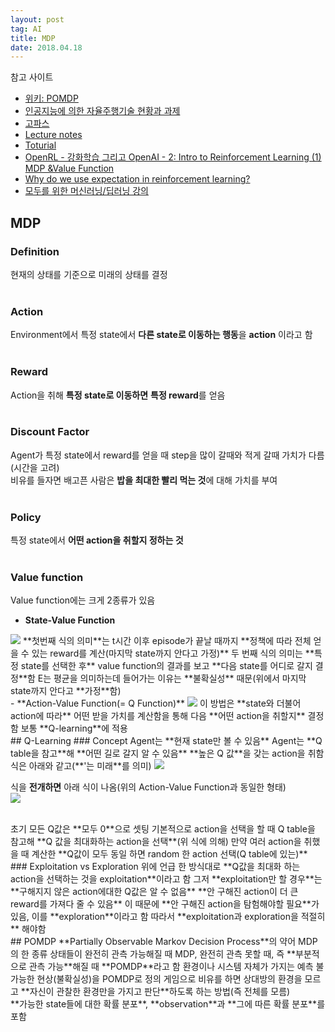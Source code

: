 ```yaml
---
layout: post 
tag: AI
title: MDP
date: 2018.04.18
---
```

참고 사이트
- [위키: POMDP](https://en.wikipedia.org/wiki/Partially_observable_Markov_decision_process)
- [인공지능에 의한 자율주행기술 현황과 과제](http://magazine.hellot.net/magz/article/articleDetail.do?flag=all&showType=showType1&articleId=ARTI_000000000041369&articleAllListSortType=sort_1&page=1&selectYearMonth=201605&subCtgId=)
- [고파스](https://www.koreapas.com/m/view.php?id=gofun&page=1&sn1=&divpage=27&select_arrange=headnum&desc=asc&no=142813&allc=1)
- [Lecture notes](https://www.cs.cmu.edu/~ggordon/780-fall07/lectures/POMDP_lecture.pdf)
- [Toturial](https://www.techfak.uni-bielefeld.de/~skopp/Lehre/STdKI_SS10/POMDP_tutorial.pdf)
- [OpenRL - 강화학습 그리고 OpenAI - 2: Intro to Reinforcement Learning (1) MDP &amp;Value Function](http://www.modulabs.co.kr/RL_library/2136)
- [Why do we use expectation in reinforcement learning?](https://stats.stackexchange.com/questions/225098/why-do-we-use-expectation-in-reinforcement-learning)
- [모두를 위한 머신러닝/딥러닝 강의](https://hunkim.github.io/ml/)

## MDP  
### Definition  
현재의 상태를 기준으로 미래의 상태를 결정  
<br>
### Action  
Environment에서 특정 state에서 **다른 state로 이동하는 행동**을 **action** 이라고 함  
<br>
### Reward  
Action을 취해 **특정 state로 이동하면** **특정 reward**를 얻음  
<br>
### Discount Factor  
Agent가 특정 state에서 reward를 얻을 때 step을 많이 갈때와 적게 갈때 가치가 다름(시간을 고려)  
비유를 들자면 배고픈 사람은 **밥을 최대한 빨리 먹는 것**에 대해 가치를 부여  
<br>
### Policy  
특정 state에서 **어떤 action을 취할지 정하는 것**  
<br>
### Value function  
Value function에는 크게 2종류가 있음  
- **State-Value Function**  
<img src="{{site.url}}/images/AI_MDP1.JPG?raw=true">  
**첫번째 식의 의미**는 t시간 이후 episode가 끝날 때까지 **정책에 따라 전체 얻을 수 있는 reward를 계산(마지막 state까지 안다고 가정)**  
두 번째 식의 의미는 **특정 state를 선택한 후** value function의 결과를 보고 **다음 state를 어디로 갈지 결정**함  
E는 평균을 의미하는데 들어가는 이유는 **불확실성** 때문(위에서 마지막 state까지 안다고 **가정**함)  

<br>
- **Action-Value Function(= Q Function)**  
<img src="{{site.url}}/images/AI_MDP2.JPG?raw=true">  
이 방법은 **state와 더불어 action에 따라** 어떤 받을 가치를 계산함을 통해 다음 **어떤 action을 취할지** 결정함  
보통 **Q-learning**에 적용  

<br>
## Q-Learning  
### Concept  
Agent는 **현재 state만 볼 수 있음**  
Agent는 **Q table을 참고**해 **어떤 길로 갈지 알 수 있음**  
**높은 Q 값**을 갖는 action을 취함  
식은 아래와 같고(**'는 미래**를 의미)  
<img src="{{site.url}}/images/AI_MDP3.JPG?raw=true">  

식을 **전개하면** 아래 식이 나옴(위의 Action-Value Function과 동일한 형태)  
<img src="{{site.url}}/images/AI_MDP2.JPG?raw=true">  

<br>
초기 모든 Q값은 **모두 0**으로 셋팅  
기본적으로 action을 선택을 할 때 Q table을 참고해 **Q 값을 최대화하는 action을 선택**(위 식에 의해)  
만약 여러 action을 취했을 때 계산한 **Q값이 모두 동일 하면 random 한 action 선택(Q table에 있는)**  
<br>
### Exploitation vs Exploration  
위에 언급 한 방식대로 **Q값을 최대화 하는 action을 선택하는 것을 exploitation**이라고 함  
그저 **exploitation만 할 경우**는 **구해지지 않은 action에대한 Q값은 알 수 없음**  
**안 구해진 action이 더 큰 reward를 가져다 줄 수 있음**  
이 때문에 **안 구해진 action을 탐험해야할 필요**가 있음, 이를 **exploration**이라고 함  
따라서 **exploitation과 exploration을 적절히** 해야함  
<br>
## POMDP  
**Partially Observable Markov Decision Process**의 약어  
MDP의 한 종류  
상태들이 완전히 관측 가능해질 때 MDP, 완전히 관측 못할 때, 즉 **부분적으로 관측 가능**해질 때 **POMDP**라고 함  
환경이나 시스템 자체가 가지는 예측 불가능한 현상(불확실성)을 POMDP로 정의  
게임으로 비유를 하면 상대방의 환경을 모르고 **자신이 관찰한 환경만을 가지고 판단**하도록 하는 방법(즉 전체를 모름)  
<br>
**가능한 state들에 대한 확률 분포**, **observation**과 **그에 따른 확률 분포**를 포함   